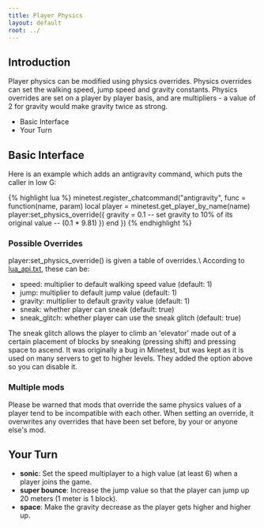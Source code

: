 ```yaml
---
title: Player Physics
layout: default
root: ../
---
```


## Introduction

Player physics can be modified using physics overrides. Physics overrides can set the
walking speed, jump speed and gravity constants. Physics overrides are set on a player
by player basis, and are multipliers - a value of 2 for gravity would make gravity twice
as strong.

* Basic Interface
* Your Turn

## Basic Interface

Here is an example which adds an antigravity command, which
puts the caller in low G:

{% highlight lua %}
minetest.register_chatcommand("antigravity",
	func = function(name, param)
		local player = minetest.get_player_by_name(name)
		player:set_physics_override({
			gravity = 0.1 -- set gravity to 10% of its original value
			              -- (0.1 * 9.81)
		})
	end
})
{% endhighlight %}

### Possible Overrides

player:set_physics_override() is given a table of overrides.\\
According to [lua_api.txt](../lua_api.html#player-only-no-op-for-other-objects),
these can be:

* speed: multiplier to default walking speed value (default: 1)
* jump: multiplier to default jump value (default: 1)
* gravity: multiplier to default gravity value (default: 1)
* sneak: whether player can sneak (default: true)
* sneak_glitch: whether player can use the sneak glitch (default: true)

The sneak glitch allows the player to climb an 'elevator' made out of
a certain placement of blocks by sneaking (pressing shift) and pressing
space to ascend. It was originally a bug in Minetest, but was kept as
it is used on many servers to get to higher levels.
They added the option above so you can disable it.

### Multiple mods

Please be warned that mods that override the same physics values of a player tend
to be incompatible with each other. When setting an override, it overwrites
any overrides that have been set before, by your or anyone else's mod.

## Your Turn

* **sonic**: Set the speed multiplayer to a high value (at least 6) when a player joins the game.
* **super bounce**: Increase the jump value so that the player can jump up 20 meters (1 meter is 1 block).
* **space**: Make the gravity decrease as the player gets higher and higher up.
